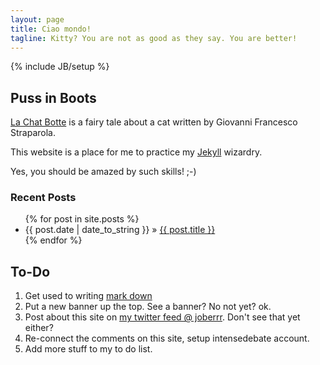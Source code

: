 ```yaml
---
layout: page
title: Ciao mondo!
tagline: Kitty? You are not as good as they say. You are better!
---
```

{% include JB/setup %}

## Puss in Boots

[La Chat Botte](http://en.wikipedia.org/wiki/Puss_in_Boots) is a fairy tale about a cat written by Giovanni Francesco Straparola.

This website is a place for me to practice my [Jekyll](http://jekyllrb.com/) wizardry.

Yes, you should be amazed by such skills! ;-)


### Recent Posts

<ul class="posts">
  {% for post in site.posts %}
    <li><span>{{ post.date | date_to_string }}</span> &raquo; <a href="{{ BASE_PATH }}{{ post.url }}">{{ post.title }}</a></li>
  {% endfor %}
</ul>

## To-Do

1. Get used to writing [mark down](http://daringfireball.net/projects/markdown/syntax)
2. Put a new banner up the top.  See a banner?  No not yet? ok.
3. Post about this site on [my twitter feed @ joberrr](http://twitter.com/joberrr).  Don't see that yet either?
4. Re-connect the comments on this site, setup intensedebate account.
5. Add more stuff to my to do list.
